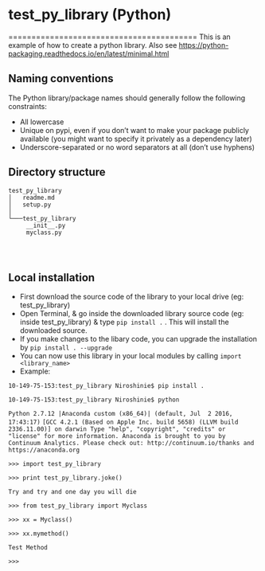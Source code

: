 # test_py_library (Python)
=========================================
This is an example of how to create a python library. Also see https://python-packaging.readthedocs.io/en/latest/minimal.html

## Naming conventions
The Python library/package names should generally follow the following constraints:

- All lowercase
- Unique on pypi, even if you don’t want to make your package publicly available (you might want to specify it privately as a dependency later)
- Underscore-separated or no word separators at all (don’t use hyphens)


## Directory structure 
```
test_py_library
│   readme.md
│   setup.py    
│
└───test_py_library
     __init__.py
     myclass.py
   
   
  

```

## Local installation
- First download the source code of the library to your local drive (eg: test_py_library)
- Open Terminal, & go inside the downloaded library source code (eg: inside test_py_library) & type `pip install .` . This will install the downloaded source.
- If you make changes to the libary code, you can upgrade the installation by 
`pip install . --upgrade`
- You can now use this library in your local modules by calling `import <library_name>`
- Example:

`10-149-75-153:test_py_library Niroshinie$ pip install .`

`10-149-75-153:test_py_library Niroshinie$ python`

`Python 2.7.12 |Anaconda custom (x86_64)| (default, Jul  2 2016, 17:43:17)` 
`[GCC 4.2.1 (Based on Apple Inc. build 5658) (LLVM build 2336.11.00)] on darwin
Type "help", "copyright", "credits" or "license" for more information.
Anaconda is brought to you by Continuum Analytics.
Please check out: http://continuum.io/thanks and https://anaconda.org`


`>>> import test_py_library`

`>>> print test_py_library.joke()`

`Try and try and one day you will die`

`>>> from test_py_library import Myclass`

`>>> xx = Myclass()`

`>>> xx.mymethod()`

`Test Method`

`>>> `
